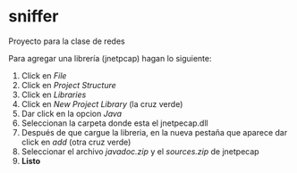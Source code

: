 # sniffer
Proyecto para la clase de redes

Para agregar una librería (jnetpcap) hagan lo siguiente:

1. Click en _File_
2. Click en _Project Structure_
3. Click en _Libraries_
4. Click en _New Project Library_ (la cruz verde)
5. Dar click en la opcion _Java_
6. Seleccionan la carpeta donde esta el jnetpecap.dll
7. Después de que cargue la libreria, 
en la nueva pestaña que aparece dar click en _add_ (otra cruz verde)
8. Seleccionar el archivo _javadoc.zip_ y el _sources.zip_ de jnetpecap
9. **Listo**